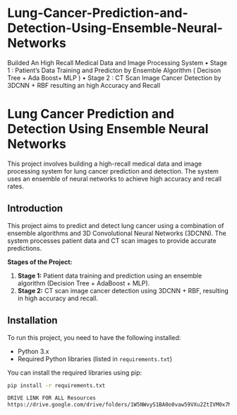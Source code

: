 # Lung-Cancer-Prediction-and-Detection-Using-Ensemble-Neural-Networks
Builded An High Recall Medical Data and Image Processing System • Stage 1 : Patient’s Data Training and Predicton by Ensemble Algorithm ( Decison Tree + Ada Boost+ MLP ) • Stage 2 : CT Scan Image Cancer Detection by 3DCNN + RBF resulting an high Accuracy and Recall
# Lung Cancer Prediction and Detection Using Ensemble Neural Networks

This project involves building a high-recall medical data and image processing system for lung cancer prediction and detection. The system uses an ensemble of neural networks to achieve high accuracy and recall rates.

## Introduction

This project aims to predict and detect lung cancer using a combination of ensemble algorithms and 3D Convolutional Neural Networks (3DCNN). The system processes patient data and CT scan images to provide accurate predictions.

**Stages of the Project:**
1. **Stage 1:** Patient data training and prediction using an ensemble algorithm (Decision Tree + AdaBoost + MLP).
2. **Stage 2:** CT scan image cancer detection using 3DCNN + RBF, resulting in high accuracy and recall.

## Installation

To run this project, you need to have the following installed:

- Python 3.x
- Required Python libraries (listed in `requirements.txt`)

You can install the required libraries using pip:

```bash
pip install -r requirements.txt

DRIVE LINK FOR ALL Resources
https://drive.google.com/drive/folders/1W5NWvyS1BA0o0vaw59VXu2ZtIVM0x7Ms?usp=drive_link
